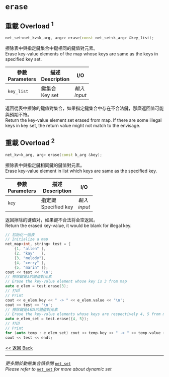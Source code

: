 # `erase`

## 重載 Overload $^1$

```c++
net_set<net_kv<k_arg, arg>> erase(const net_set<k_arg> &key_list);
```

擦除表中與指定鍵集合中鍵相同的鍵值對元素。\
Erase key-value elements of the map whose keys are same as the keys in specified key set.

參數<br>Parameters|描述<br>Description|I/O
-|-|-
`key_list`|鍵集合<br>Key set|*輸入<br>input*

返回從表中擦除的鍵值對集合，如果指定鍵集合中存在不合法鍵，那麽返回值可能與預期不符。\
Return the key-value element set erased from map. If there are some illegal keys in key set, the return value might not match to the envisage.

## 重載 Overload $^2$

```c++
net_kv<k_arg, arg> erase(const k_arg &key);
```

擦除表中與指定鍵相同鍵的鍵值對元素。\
Erase key-value element in list which keys are same as the specified key.

參數<br>Parameters|描述<br>Description|I/O
-|-|-
`key`|指定鍵<br>Specified key|*輸入<br>input*

返回擦除的键值对，如果键不合法将会空返回。\
Return the erased key-value, it would be blank for illegal key.

```c++
// 初始化一個表
// Initialize a map
net_map<int, string> test = {
    {1, "allen" },
    {2, "kay"   },
    {3, "melody"},
    {4, "cerry" },
    {5, "marin" }};
cout << test << '\n';
// 擦除鍵是3的鍵值對元素
// Erase the key-value element whose key is 3 from map
auto e_elem = test.erase(3);
// 打印
// Print
cout << e_elem.key << " -> " << e_elem.value << '\n';
cout << test << '\n';
// 擦除鍵是4和5的鍵值對元素
// Erase the key-value elements whose keys are respectively 4, 5 from map
auto e_elem_set = test.erase({4, 5});
// 打印
// Print
for (auto temp : e_elem_set) cout << temp.key << " -> " << temp.value << '\n';
cout << test << endl;
```

[<< 返回 Back](cover.md)

---

*更多關於動態集合請參閲* [`net_set`](../net_set/cover.md)\
*Please refer to* [`net_set`](../net_set/cover.md) *for more about dynamic set*

